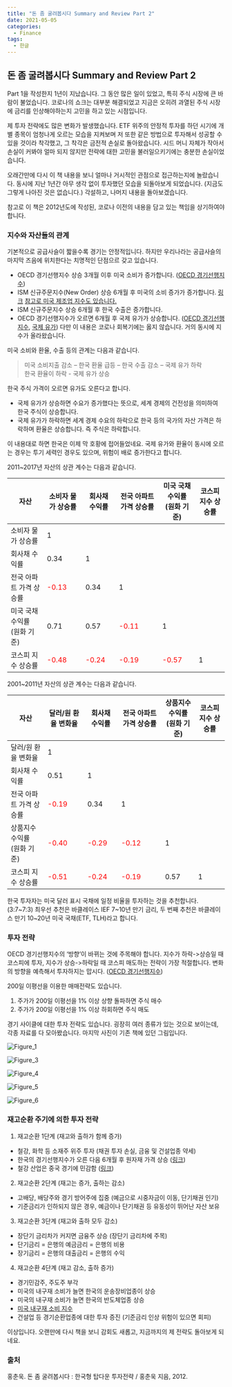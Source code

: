 ```yaml
---
title: "돈 좀 굴려봅시다 Summary and Review Part 2"
date: 2021-05-05
categories:
  - Finance
tags:
  - 한글
---
```

## 돈 좀 굴려봅시다 Summary and Review Part 2

Part 1을 작성한지 1년이 지났습니다. 그 동안 많은 일이 있었고, 특히 주식 시장에 큰 바람이 불었습니다. 코로나의 쇼크는 대부분 해결되었고 지금은 오히려 과열된 주식 시장에 금리를 인상해야하는지 고민을 하고 있는 시점입니다.

제 투자 전략에도 많은 변화가 발생했습니다. ETF 위주의 안정적 투자를 하던 시기에 개별 종목이 엄청나게 오르는 모습을 지켜보며 저 또한 같은 방법으로 투자해서 성공할 수 있을 것이라 착각했고, 그 착각은 금전적 손실로 돌아왔습니다. 시드 머니 자체가 작아서 손실이 커봐야 얼마 되지 않지만 전략에 대한 고민을 불러일으키기에는 충분한 손실이었습니다.

오래간만에 다시 이 책 내용을 보니 얼마나 거시적인 관점으로 접근하는지에 놀랐습니다. 동시에 지난 1년간 아무 생각 없이 투자했던 모습을 되돌아보게 되었습니다. (지금도 그렇게 나아진 것은 없습니다.) 각설하고, 나머지 내용을 돌아보겠습니다.

참고로 이 책은 2012년도에 작성된, 코로나 이전의 내용을 담고 있는 책임을 상기하여야 합니다.

### 지수와 자산들의 관계
기본적으로 공급사슬이 짧을수록 경기는 안정적입니다. 하지만 우리나라는 공급사슬의 마지막 즈음에 위치한다는 치명적인 단점으르 갖고 있습니다.
- OECD 경기선행지수 상승 3개월 이후 미국 소비가 증가합니다. ([OECD 경기선행지수](<https://data.oecd.org/leadind/composite-leading-indicator-cli.htm/>))
- ISM 신규주문지수(New Order) 상승 6개월 후 미국의 소비 증가가 증가합니다. [링크](<https://kr.investing.com/economic-calendar/ism-manufacturing-new-orders-index-1483/>) [참고로 미국 제조업 지수도 있습니다.](<https://ycharts.com/indicators/us_pm/>)
- ISM 신규주문지수 상승 6개월 후 한국 수출은 증가합니다.
- OECD 경기선행지수가 오르면 6개월 후 국제 유가가 상승합니다. ([OECD 경기선행지수](<https://data.oecd.org/leadind/composite-leading-indicator-cli.htm/>), [국제 유가](<https://oilprice.com/oil-price-charts/45/>)) 다만 이 내용은 코로나 회복기에는 옳지 않습니다. 거의 동시에 지수가 올라왔습니다.

미국 소비와 환율, 수출 등의 관계는 다음과 같습니다.
> 미국 소비지출 감소 – 한국 환율 급등 – 한국 수출 감소 – 국제 유가 하락 <br>
> 한국 환율이 하락 - 국제 유가 상승 <br>


한국 주식 가격이 오르면 유가도 오른다고 합니다.
- 국제 유가가 상승하면 수요가 증가했다는 뜻으로, 세계 경제의 건전성을 의미하여 한국 주식이 상승합니다.
- 국제 유가가 하락하면 세계 경제 수요의 하락으로 한국 등의 국가의 자산 가격은 하락하며 환율은 상승합니다. 즉 주식은 하락합니다.

이 내용대로 하면 한국은 이제 막 호황에 접어들었네요. 국제 유가와 환율이 동시에 오르는 경우는 투기 세력인 경우도 있으며, 위험이 배로 증가한다고 합니다.

2011~2017년 자산의 상관 계수는 다음과 같습니다.

|자산|소비자 물가 상승률|회사채 수익률|전국 아파트 가격 상승률|미국 국채 수익률<br>(원화 기준)|코스피 지수 상승률|
|---|---|---|---|---|---|
|소비자 물가 상승률|1|||||
|회사채 수익률|0.34|1||||
|전국 아파트 가격 상승률|<span style="color:red">-0.13</span>|0.34|1|||
|미국 국채 수익률<br>(원화 기준)|0.71|0.57|<span style="color:red">-0.11</span>|1||
|코스피 지수 상승률|<span style="color:red">-0.48</span>|<span style="color:red">-0.24</span>|<span style="color:red">-0.19</span>|<span style="color:red">-0.57</span>|1|

2001~2011년 자산의 상관 계수는 다음과 같습니다.

|자산|달러/원 환율 변화율|회사채 수익률|전국 아파트 가격 상승률|상품지수 수익률<br>(원화 기준)|코스피 지수 상승률|
|-|-|-|-|-|-|
|달러/원 환율 변화율|1|||||
|회사채 수익률|0.51|1||||
|전국 아파트 가격 상승률|<span style="color:red">-0.19</span>|0.34|1|||
|상품지수 수익률<br>(원화 기준)|<span style="color:red">-0.40</span>|<span style="color:red">-0.29</span>|<span style="color:red">-0.12</span>|1||
|코스피 지수 상승률|<span style="color:red">-0.51</span>|<span style="color:red">-0.24</span>|<span style="color:red">-0.19</span>|0.57|1|

한국 투자자는 미국 달러 표시 국채에 일정 비율을 투자하는 것을 추천합니다. (3:7~7:3) 최우선 추천은 바클레이스 IEF 7~10년 만기 금리, 두 번째 추천은 바클레이스 만기 10~20년 미국 국채(ETF, TLH)라고 합니다.

### 투자 전략
OECD 경기선행지수의 ‘방향’이 바뀌는 것에 주목해야 합니다. 지수가 하락->상승일 때 코스피에 투자, 지수가 상승->하락일 때 코스피 매도하는 전략이 가장 적절합니다. 변화의 방향을 예측해서 투자하지는 맙시다. ([OECD 경기선행지수](<https://data.oecd.org/leadind/composite-leading-indicator-cli.htm/>))

200일 이평선을 이용한 매매전략도 있습니다.
1. 주가가 200일 이평선을 1% 이상 상향 돌파하면 주식 매수
2. 주가가 200일 이평선을 1% 이상 하회하면 주식 매도

경기 사이클에 대한 투자 전략도 있습니다. 굉장히 여러 종류가 있는 것으로 보이는데, 각종 자료를 다 모아봤습니다. 마지막 사진이 기존 책에 있던 그림입니다.

![Figure_1](/assets/images/2021-05-05-MR1.jfif)

![Figure_3](/assets/images/2021-05-05-MR3.jfif)

![Figure_4](/assets/images/2021-05-05-MR4.png)

![Figure_5](/assets/images/2021-05-05-MR5.jfif)

![Figure_6](/assets/images/2021-05-05-MR6.png)


### 재고순환 주기에 의한 투자 전략
1. 재고순환 1단계 (재고와 출하가 함께 증가)
- 철강, 화학 등 소재주 위주 투자 (채권 투자 손실, 금융 및 건설업종 약세)
- 한국의 경기선행지수가 오른 다음 6개월 후 원자재 가격 상승 ([링크](<http://www.index.go.kr/potal/main/EachDtlPageDetail.do?idx_cd=1057>))
- 철강 산업은 중국 경기에 민감함 ([링크](<https://kr.investing.com/indices/thomson-reuters---jefferies-crb>))

2. 재고순환 2단계 (재고는 증가, 출하는 감소)
- 고배당, 배당주와 경기 방어주에 집중 (예금으로 시중자금이 이동, 단기채권 인기)
- 기준금리가 인하되지 않은 경우, 예금이나 단기채권 등 유동성이 뛰어난 자산 보유

3. 재고순환 3단계 (재고와 출하 모두 감소)
- 장단기 금리차가 커지면 금융주 상승 (장단기 금리차에 주목)
- 단기금리 = 은행의 예금금리 = 은행의 비용
- 장기금리 = 은행의 대출금리 = 은행의 수익

4. 재고순환 4단계 (재고 감소, 출하 증가)
- 경기민감주, 주도주 부각
- 미국의 내구재 소비가 늘면 한국의 운송장비업종이 상승
- 미국의 내구재 소비가 늘면 한국의 반도체업종 상승
- [미국 내구재 소비 지수](<https://kr.investing.com/economic-calendar/real-consumer-spending-914/>)
- 건설업 등 경기순환업종에 대한 투자 증진 (기준금리 인상 위험이 있으면 회피)

이상입니다. 오랜만에 다시 책을 보니 감회도 새롭고, 지금까지의 제 전략도 돌아보게 되네요.

### 출처
홍춘욱. 돈 좀 굴려봅시다 : 한국형 탑다운 투자전략 / 홍춘욱 지음, 2012.